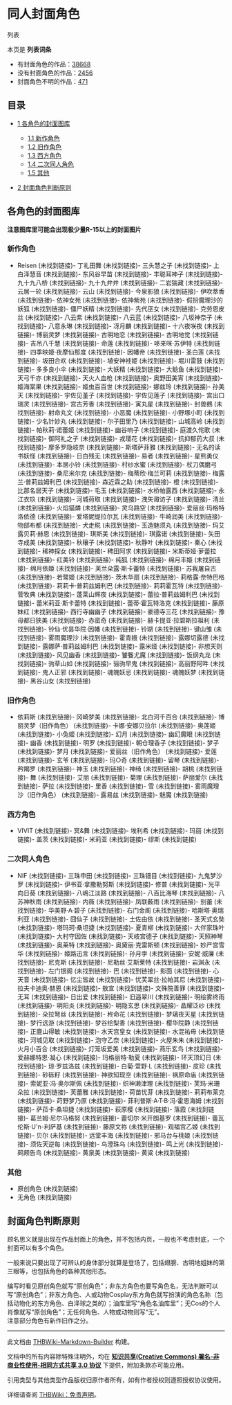 # 同人封面角色

<!-- source html: G:\repos\THBWiki-Markdown-Builder\THBWikiMarkdown\Temp\main\b\b0\ns0%3A%E5%90%8C%E4%BA%BA%E5%B0%81%E9%9D%A2%E8%A7%92%E8%89%B2.html -->

列表

本页是 **列表词条** 
- 有封面角色的作品：[38668](./分类-有封面角色的同人作品.md)
- 没有封面角色的作品：[2456](./分类-没有封面角色的同人作品.md)
- 封面角色不明的作品：[471](./分类-封面角色不明的同人作品.md)

## 目录

- [1 各角色的封面图库](#各角色的封面图库)

  - [1.1 新作角色](#新作角色)
  - [1.2 旧作角色](#旧作角色)
  - [1.3 西方角色](#西方角色)
  - [1.4 二次同人角色](#二次同人角色)
  - [1.5 其他](#其他)



- [2 封面角色判断原则](#封面角色判断原则)




## 各角色的封面图库
  
 **注意图库里可能会出现极少量R-15以上的封面图片** 
  

### 新作角色
- Reisen (未找到链接)- 丁礼田舞 (未找到链接)- 三头慧之子 (未找到链接)- 上白泽慧音 (未找到链接)- 东风谷早苗 (未找到链接)- 丰聪耳神子 (未找到链接)- 九十九八桥 (未找到链接)- 九十九弁弁 (未找到链接)- 二岩猯藏 (未找到链接)- 云居一轮 (未找到链接)- 云山 (未找到链接)- 今泉影狼 (未找到链接)- 伊吹萃香 (未找到链接)- 依神女苑 (未找到链接)- 依神紫苑 (未找到链接)- 假扮魔理沙的妖狐 (未找到链接)- 僵尸妖精 (未找到链接)- 先代巫女 (未找到链接)- 克劳恩皮丝 (未找到链接)- 八云紫 (未找到链接)- 八云蓝 (未找到链接)- 八坂神奈子 (未找到链接)- 八意永琳 (未找到链接)- 冴月麟 (未找到链接)- 十六夜咲夜 (未找到链接)- 博丽灵梦 (未找到链接)- 古明地恋 (未找到链接)- 古明地觉 (未找到链接)- 吉吊八千慧 (未找到链接)- 命莲 (未找到链接)- 哆来咪·苏伊特 (未找到链接)- 四季映姬·夜摩仙那度 (未找到链接)- 因幡帝 (未找到链接)- 圣白莲 (未找到链接)- 坂田合欢 (未找到链接)- 埴安神袿姬 (未找到链接)- 堀川雷鼓 (未找到链接)- 多多良小伞 (未找到链接)- 大妖精 (未找到链接)- 大鲶鱼 (未找到链接)- 天弓千亦 (未找到链接)- 天火人血枪 (未找到链接)- 奥野田美宵 (未找到链接)- 姬海棠果 (未找到链接)- 姬虫百百世 (未找到链接)- 娜兹玲 (未找到链接)- 孙美天 (未找到链接)- 宇佐见堇子 (未找到链接)- 宇佐见莲子 (未找到链接)- 宫出口瑞灵 (未找到链接)- 宫古芳香 (未找到链接)- 寅丸星 (未找到链接)- 封兽鵺 (未找到链接)- 射命丸文 (未找到链接)- 小恶魔 (未找到链接)- 小野塚小町 (未找到链接)- 少名针妙丸 (未找到链接)- 尔子田里乃 (未找到链接)- 山城高岭 (未找到链接)- 帕秋莉·诺蕾姬 (未找到链接)- 幽谷响子 (未找到链接)- 庭渡久侘歌 (未找到链接)- 御阿礼之子 (未找到链接)- 戎璎花 (未找到链接)- 抗抑郁药大叔 (未找到链接)- 摩多罗隐岐奈 (未找到链接)- 斯塔萨菲雅 (未找到链接)- 无名的读书妖怪 (未找到链接)- 日白残无 (未找到链接)- 易者 (未找到链接)- 星熊勇仪 (未找到链接)- 本居小铃 (未找到链接)- 村纱水蜜 (未找到链接)- 杖刀偶磨弓 (未找到链接)- 桑尼米尔克 (未找到链接)- 梅蒂欣·梅兰可莉 (未找到链接)- 梅露兰·普莉兹姆利巴 (未找到链接)- 森近霖之助 (未找到链接)- 橙 (未找到链接)- 比那名居天子 (未找到链接)- 毛玉 (未找到链接)- 水桥帕露西 (未找到链接)- 永江衣玖 (未找到链接)- 河城荷取 (未找到链接)- 洩矢诹访子 (未找到链接)- 清兰 (未找到链接)- 火焰猫燐 (未找到链接)- 灵乌路空 (未找到链接)- 爱丽丝·玛格特洛依德 (未找到链接)- 爱塔妮缇拉尔瓦 (未找到链接)- 牛崎润美 (未找到链接)- 物部布都 (未找到链接)- 犬走椛 (未找到链接)- 玉造魅须丸 (未找到链接)- 玛艾露贝莉·赫恩 (未找到链接)- 琪斯美 (未找到链接)- 琪露诺 (未找到链接)- 矢田寺成美 (未找到链接)- 秋穰子 (未找到链接)- 秋静叶 (未找到链接)- 秦心 (未找到链接)- 稀神探女 (未找到链接)- 稗田阿求 (未找到链接)- 米斯蒂娅·萝蕾拉 (未找到链接)- 红美铃 (未找到链接)- 纯狐 (未找到链接)- 绵月丰姬 (未找到链接)- 绵月依姬 (未找到链接)- 芙兰朵露·斯卡蕾特 (未找到链接)- 苏我屠自古 (未找到链接)- 若鹭姬 (未找到链接)- 茨木华扇 (未找到链接)- 莉格露·奈特巴格 (未找到链接)- 莉莉卡·普莉兹姆利巴 (未找到链接)- 莉莉霍瓦特 (未找到链接)- 菅牧典 (未找到链接)- 蓬莱山辉夜 (未找到链接)- 蕾拉·普莉兹姆利巴 (未找到链接)- 蕾米莉亚·斯卡蕾特 (未找到链接)- 蕾蒂·霍瓦特洛克 (未找到链接)- 藤原妹红 (未找到链接)- 西行寺幽幽子 (未找到链接)- 豪德寺三花 (未找到链接)- 豫母都日狭美 (未找到链接)- 赤蛮奇 (未找到链接)- 赫卡提亚·拉碧斯拉祖利 (未找到链接)- 铃仙·优昙华院·因幡 (未找到链接)- 铃瑚 (未找到链接)- 键山雏 (未找到链接)- 雾雨魔理沙 (未找到链接)- 霍青娥 (未找到链接)- 露娜切露德 (未找到链接)- 露娜萨·普莉兹姆利巴 (未找到链接)- 露米娅 (未找到链接)- 非想天则 (未找到链接)- 风见幽香 (未找到链接)- 饕餮尤魔 (未找到链接)- 饭纲丸龙 (未找到链接)- 驹草山如 (未找到链接)- 骊驹早鬼 (未找到链接)- 高丽野阿吽 (未找到链接)- 鬼人正邪 (未找到链接)- 魂魄妖忌 (未找到链接)- 魂魄妖梦 (未找到链接)- 黑谷山女 (未找到链接)

### 旧作角色
- 依莉斯 (未找到链接)- 冈崎梦美 (未找到链接)- 北白河千百合 (未找到链接)- 博丽灵梦（旧作角色） (未找到链接)- 卡娜·安娜贝拉尔 (未找到链接)- 奥莲姬 (未找到链接)- 小兔姬 (未找到链接)- 幻月 (未找到链接)- 幽幻魔眼 (未找到链接)- 幽香 (未找到链接)- 明罗 (未找到链接)- 朝仓理香子 (未找到链接)- 梦子 (未找到链接)- 梦月 (未找到链接)- 爱丽丝（旧作角色） (未找到链接)- 爱莲 (未找到链接)- 玄爷 (未找到链接)- 玛○奇 (未找到链接)- 留琴 (未找到链接)- 矜羯罗 (未找到链接)- 神玉 (未找到链接)- 神绮 (未找到链接)- 胡桃 (未找到链接)- 舞 (未找到链接)- 艾丽 (未找到链接)- 菊理 (未找到链接)- 萨丽爱尔 (未找到链接)- 萨拉 (未找到链接)- 里香 (未找到链接)- 雪 (未找到链接)- 雾雨魔理沙（旧作角色） (未找到链接)- 露易兹 (未找到链接)- 魅魔 (未找到链接)

### 西方角色
- VIVIT (未找到链接)- 冥&amp;舞 (未找到链接)- 埃利希 (未找到链接)- 玛丽 (未找到链接)- 盖茨 (未找到链接)- 米莉亚 (未找到链接)- 缪斯 (未找到链接)

### 二次同人角色
- NIF (未找到链接)- 三珠申田 (未找到链接)- 三珠钿目 (未找到链接)- 九鬼梦沙罗 (未找到链接)- 伊书亚·拿撒勒努斯 (未找到链接)- 修普 (未找到链接)- 光平向日葵 (未找到链接)- 八嶋江淡路 (未找到链接)- 八百比海琴 (未找到链接)- 八苏神秋雨 (未找到链接)- 内薇 (未找到链接)- 凤联薮雨 (未找到链接)- 别蕾 (未找到链接)- 华美野·A·碧子 (未找到链接)- 右门金阁 (未找到链接)- 哈斯塔·奥瑞利亚 (未找到链接)- 囧仙子 (未找到链接)- 土佐由依 (未找到链接)- 圣天式玄奘 (未找到链接)- 塔玛珂·桑坦捷 (未找到链接)- 夏青柳 (未找到链接)- 大伴家珠叶 (未找到链接)- 大村守因佐 (未找到链接)- 天岐宫德子 (未找到链接)- 天照神琴 (未找到链接)- 奥莱特 (未找到链接)- 奥黛丽·克雷斯顿 (未找到链接)- 妙严宫雪华 (未找到链接)- 姬路迅言 (未找到链接)- 孙月孛 (未找到链接)- 安妮·威廉 (未找到链接)- 尼克斯 (未找到链接)- 尼勒丝·艾斯莱特 (未找到链接)- 岩渊永 (未找到链接)- 左门银阁 (未找到链接)- 巴 (未找到链接)- 影面 (未找到链接)- 心天音 (未找到链接)- 忆尘皆故 (未找到链接)- 忧芙翠丝·拉帕其尼 (未找到链接)- 拉夫卡迪奥·赫恩 (未找到链接)- 敖宣 (未找到链接)- 文殊院善罪 (未找到链接)- 无耳 (未找到链接)- 日出爱 (未找到链接)- 旧遥翠川 (未找到链接)- 明绘雾终雨 (未找到链接)- 明阳炎 (未找到链接)- 明隐玄思 (未找到链接)- 晶耀泛纱 (未找到链接)- 朵拉弩丝 (未找到链接)- 柊命花 (未找到链接)- 梦璃夜天星 (未找到链接)- 梦行远游 (未找到链接)- 梦谷绘梨香 (未找到链接)- 樱华院静 (未找到链接)- 正鹿山得敏 (未找到链接)- 水天宫皇女 (未找到链接)- 水混祐毋 (未找到链接)- 河城见取 (未找到链接)- 泡守乙奈 (未找到链接)- 火屋朱朱 (未找到链接)- 火月小百合 (未找到链接)- 灯笼坂爱美 (未找到链接)- 燕乐玄鸟 (未找到链接)- 爱赫娜特恩·凝心 (未找到链接)- 玛格丽特·勒夏 (未找到链接)- 环天顶幻日 (未找到链接)- 琼·罗兹洛兹 (未找到链接)- 白菊·萱野·L (未找到链接)- 皮珍 (未找到链接)- 砂砾籽 (未找到链接)- 神欲知现空 (未找到链接)- 祸原命庙 (未找到链接)- 索妮亚·冯·奥尔斯佩 (未找到链接)- 织神濑津理 (未找到链接)- 芙玛·米珊朵拉 (未找到链接)- 芙蕾雅 (未找到链接)- 荷苗忧芽 (未找到链接)- 莉莉布莱克 (未找到链接)- 莳野梦乃原 (未找到链接)- 菲利普斯·A·T·B·冯·霍恩海姆 (未找到链接)- 萨菈卡·桑坦捷 (未找到链接)- 萩原樱 (未找到链接)- 落霞 (未找到链接)- 葛兰姆·尼尔马格努 (未找到链接)- 蕾切尔·米开朗基罗 (未找到链接)- 蕾瓦伦斯·U'n-利萨基 (未找到链接)- 藤原文祢 (未找到链接)- 观福宫乙姬 (未找到链接)- 贝尔 (未找到链接)- 远堂丰海 (未找到链接)- 邪马台与桃姬 (未找到链接)- 须佐天逆每 (未找到链接)- 鸟澄珠乌 (未找到链接)- 鸣上光 (未找到链接)- 鹀颊告鸟 (未找到链接)- 黄泉美 (未找到链接)- 黄粱 (未找到链接)

### 其他

- 原创角色 (未找到链接)
- 无角色 (未找到链接)


## 封面角色判断原则
  
顾名思义就是出现在作品封面上的角色，并不包括内页，一般也不考虑封底，一个封面可以有多个角色。  

一般来说只要出现了可辨认的身体部分就算是登场了，包括翅膀、古明地姐妹的第三眼等，也包括角色的各种其他形态。
  
  
编写时看见原创角色就写“原创角色”；非东方角色也要写角色名，无法判断可以写“原创角色”；非东方角色、人或动物Cosplay东方角色就写扮演的角色名称（包括动物化的东方角色、白泽球之类的）；油库里写“角色名油库里”；无Cos的个人肖像就写“原创角色”；无任何角色、人物或动物则写“无”。  
注意部分角色有新作旧作之分。
  
  
  

  





---

此文档由 [THBWiki-Markdown-Builder](https://github.com/Delsin-Yu/THBWiki-Markdown-Builder) 构建。

文档中的所有内容除特殊注明外，均在 [**知识共享(Creative Commons) 署名-非商业性使用-相同方式共享 3.0 协议**](https://creativecommons.org/licenses/by-sa/3.0/deed.zh-hans) 下提供，附加条款亦可能应用。

引用类型与其他类型作品版权归原作者所有，如有作者授权则遵照授权协议使用。

详细请查阅 [THBWiki：免责声明](https://thbwiki.cc/THBWiki:%E5%85%8D%E8%B4%A3%E5%A3%B0%E6%98%8E)。

